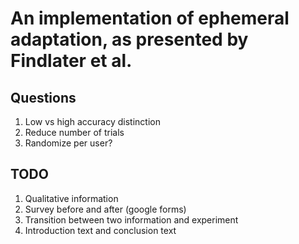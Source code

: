# An implementation of ephemeral adaptation, as presented by Findlater et al.

## Questions

1. Low vs high accuracy distinction
2. Reduce number of trials
3. Randomize per user?

## TODO

1. Qualitative information
2. Survey before and after (google forms)
3. Transition between two information and experiment
4. Introduction text and conclusion text
